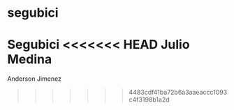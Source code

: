 # segubici
Segubici
<<<<<<< HEAD
Julio Medina
=======
Anderson Jimenez
>>>>>>> 4483cdf41ba72b6a3aaeaccc1093c4f3198b1a2d
